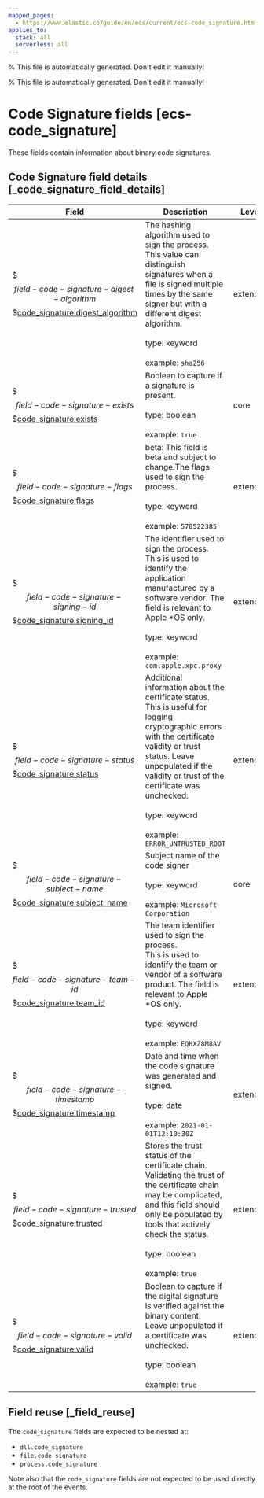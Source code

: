 ```yaml
---
mapped_pages:
  - https://www.elastic.co/guide/en/ecs/current/ecs-code_signature.html
applies_to:
  stack: all
  serverless: all
---
```

% This file is automatically generated. Don't edit it manually!

% This file is automatically generated. Don't edit it manually!

# Code Signature fields [ecs-code_signature]

These fields contain information about binary code signatures.

## Code Signature field details [_code_signature_field_details]

| Field | Description | Level |
| --- | --- | --- |
| $$$field-code-signature-digest-algorithm$$$[code_signature.digest_algorithm](#field-code-signature-digest-algorithm) |The hashing algorithm used to sign the process.<br>This value can distinguish signatures when a file is signed multiple times by the same signer but with a different digest algorithm.<br><br>type: keyword<br><br>example: `sha256`<br>| extended |
| $$$field-code-signature-exists$$$[code_signature.exists](#field-code-signature-exists) |Boolean to capture if a signature is present.<br><br>type: boolean<br><br>example: `true`<br>| core |
| $$$field-code-signature-flags$$$[code_signature.flags](#field-code-signature-flags) |beta: This field is beta and subject to change.The flags used to sign the process.<br><br>type: keyword<br><br>example: `570522385`<br>| extended |
| $$$field-code-signature-signing-id$$$[code_signature.signing_id](#field-code-signature-signing-id) |The identifier used to sign the process.<br>This is used to identify the application manufactured by a software vendor. The field is relevant to Apple *OS only.<br><br>type: keyword<br><br>example: `com.apple.xpc.proxy`<br>| extended |
| $$$field-code-signature-status$$$[code_signature.status](#field-code-signature-status) |Additional information about the certificate status.<br>This is useful for logging cryptographic errors with the certificate validity or trust status. Leave unpopulated if the validity or trust of the certificate was unchecked.<br><br>type: keyword<br><br>example: `ERROR_UNTRUSTED_ROOT`<br>| extended |
| $$$field-code-signature-subject-name$$$[code_signature.subject_name](#field-code-signature-subject-name) |Subject name of the code signer<br><br>type: keyword<br><br>example: `Microsoft Corporation`<br>| core |
| $$$field-code-signature-team-id$$$[code_signature.team_id](#field-code-signature-team-id) |The team identifier used to sign the process.<br>This is used to identify the team or vendor of a software product. The field is relevant to Apple *OS only.<br><br>type: keyword<br><br>example: `EQHXZ8M8AV`<br>| extended |
| $$$field-code-signature-timestamp$$$[code_signature.timestamp](#field-code-signature-timestamp) |Date and time when the code signature was generated and signed.<br><br>type: date<br><br>example: `2021-01-01T12:10:30Z`<br>| extended |
| $$$field-code-signature-trusted$$$[code_signature.trusted](#field-code-signature-trusted) |Stores the trust status of the certificate chain.<br>Validating the trust of the certificate chain may be complicated, and this field should only be populated by tools that actively check the status.<br><br>type: boolean<br><br>example: `true`<br>| extended |
| $$$field-code-signature-valid$$$[code_signature.valid](#field-code-signature-valid) |Boolean to capture if the digital signature is verified against the binary content.<br>Leave unpopulated if a certificate was unchecked.<br><br>type: boolean<br><br>example: `true`<br>| extended |

## Field reuse [_field_reuse]

The `code_signature` fields are expected to be nested at:

* `dll.code_signature`
* `file.code_signature`
* `process.code_signature`

Note also that the `code_signature` fields are not expected to be used directly at the root of the events.
